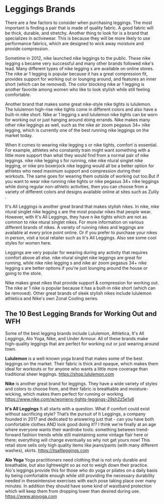 # Leggings Brands
There are a few factors to consider when purchasing leggings. The most important is finding a pair that is made of quality fabric. A good fabric will be thick, durable, and stretchy. Another thing to look for is a brand that specializes in activewear. This is because they will be more likely to use performance fabrics, which are designed to wick away moisture and provide compression.

Sometime in 2012, nike launched nike leggings to the public. These nike legging s became very successful and many other brands followed nike's lead. Many different types of nike legging s are available on online stores. The nike ar 1 legging is popular because it has a great compression fit, provides support for working out or lounging around, and features an inner short (which can be removed). The color blocking nike ar 1 legging is another favorite among women who like to look stylish while still feeling comfortable.

Another brand that makes some great nike-style nike tights is lululemon. The lululemon high-rise nike tights come in different colors and also have a built-in nike short. Nike ar 1 legging s and lululemon nike tights can be worn for working out or just hanging around doing errands. Nike makes many other nike leggings as well, such as the nike air zoom pegasus 34+ nike legging, which is currently one of the best running nike leggings on the market today. 

When it comes to wearing nike legging s or nike tights, comfort is essential. For example, athletes who constantly train might want something with a little more support than what they would find from a normal pair of nike leggings. nike nike legging s for running, nike nike ntural singlet nike legging, or nike pro boxerjock nike legging would all be a better option for athletes who need maximum support and compression during their workouts. The same goes for wearing them outside of working out too.But if you want to wear nike running nike tights or nike pegasus 34+ nike leggings while doing regular non-athletic activities, then you can choose from a variety of different colors and designs available online at sites such as Zulily . 

It's All Leggings is another great brand that makes stylish nikes. In nike, nike ntural singlet nike legging s are the most popular nikes that people wear. However, with It's All Leggings, they have n ike tights which are not as common to nike ntural singlet nikes. For more information on various different brands of nikes. A variety of running nikes and leggings are available at every price point online. Or if you prefer to purchase your nikes in person, visit a local retailer such as It's All Leggings. Also see some cool styles for women here.

Leggings are very popular for wearing during any activity that requires comfort above all else. nike ntural singlet nike leggings are great for running, while nike nike legging s and nike air zoom pegasus 34+ nike legging s are better options if you're just lounging around the house or going to the store. 

Nike makes great nikes that provide support & compression for working out. The nike ar 1 nike is popular because it has a built-in nike short (which can be removed). Other great brands of sleek stylish nikes include lululemon athletica and Nike's own Zonal Cooling series.

## The 10 Best Legging Brands for Working Out and WFH 
Some of the best legging brands include Lululemon, Athletica, It's All Leggings, Alo Yoga, Nike, and Under Armour. All of these brands make high-quality leggings that are perfect for working out or just wearing around town.

**Lululemon** is a well-known yoga brand that makes some of the best leggings on the market. Their fabric is thick and opaque, which makes them ideal for workouts or for anyone who wants a little more coverage than traditional sheer leggings. https://shop.lululemon.com

**Nike** is another great brand for leggings. They have a wide variety of styles and colors to choose from, and their fabric is breathable and moisture-wicking, which makes them perfect for running or working. https://www.nike.com/w/womens-tights-leggings-29sh2z5e1x6

**It's All Leggings** It all starts with a question. What if comfort could exist without sacrificing style? That’s the pursuit of It Leggings, a company founded in 2017 and dedicated to answering just that - can you have both comfortable clothes AND look good doing it!? I think we're finally at an age where everyone wants their wardrobe tools: something between trend-forward fashion trends while still maintaining some vintage flair here or there; everything will change eventually so why not get yours now! This retail store sells only high quality items like jeans/pants (with many different washes), skirts. https://itsallleggings.com

**Alo Yoga** Yoga practitioners need clothing that is not only durable and breathable, but also lightweight so as not to weigh down their practice. Alo's leggings provide this for those who do yoga or pilates on a daily basis by being comfortable enough while still providing the necessary durability needed in theseintensive exercises with each pose taking place over many minutes. In addition they should have some kind of waistband protection which will keep them from dropping lower than desired during use. https://www.aloyoga.com
